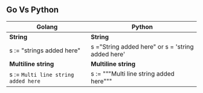 ## Go Vs Python
Golang                                                                     |                                                            Python                                 |
---------------------------------------------------------------------------| --------------------------------------------------------------------------------------------------|
**String**                                                                 | **String**
  s := "strings added here"                                                |  s ="String added here" or s = 'string added here'
**Multiline string**                                                       | **Multiline string**
  s := `Multi line string added here`                                      |  s := """Multi line string added here"""

 
